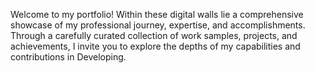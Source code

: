 Welcome to my portfolio! Within these digital walls lie a comprehensive showcase of my professional journey, expertise, and accomplishments. Through a carefully curated collection of work samples, projects, and achievements, I invite you to explore the depths of my capabilities and contributions in Developing.
